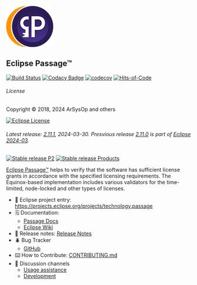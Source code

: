 <img src="https://github.com/eclipse-passage/passage-images/blob/master/images/org.eclipse.passage.loc.operator/png/icons/128.png"/>

## Eclipse Passage™

[![Build Status](https://github.com/eclipse-passage/passage/workflows/CI/badge.svg)](https://github.com/eclipse-passage/passage/actions)
[![Codacy Badge](https://api.codacy.com/project/badge/Grade/9b7ac68ec46a4d58b6e33c5d96a34d42)](https://www.codacy.com/manual/eclipse_2/passage?utm_source=github.com&amp;utm_medium=referral&amp;utm_content=eclipse/passage&amp;utm_campaign=Badge_Grade)
[![codecov](https://codecov.io/gh/eclipse-passage/passage/branch/master/graph/badge.svg)](https://codecov.io/gh/eclipse-passage/passage)
[![Hits-of-Code](https://hitsofcode.com/github/eclipse-passage/passage?branch=master)](https://hitsofcode.com/github/eclipse-passage/passage?branch=master/view?branch=master)

###### License 
Copyright © 2018, 2024 ArSysOp and others

[![Eclipse License](https://img.shields.io/badge/License-EPL--2.0-thistle.svg)](https://github.com/eclipse/passage/blob/master/LICENSE) 

###### Latest release: [2.11.1](https://projects.eclipse.org/projects/technology.passage/releases/2.11.1), 2024-03-30. Presvious release [2.11.0](https://projects.eclipse.org/projects/technology.passage/releases/2.11.o) is part of [Eclipse 2024-03](https://projects.eclipse.org/releases/2024-03).
[![Stable release P2](https://img.shields.io/badge/P2%20Components-2.11.1-lightblue.svg)](https://download.eclipse.org/passage/updates/release/2.11.1/)
[![Stable release Products](https://img.shields.io/badge/Runnable%20Products-2.11.1-lightblue.svg)](https://download.eclipse.org/passage/downloads/release/2.11.1/)

[Eclipse Passage™](https://projects.eclipse.org/projects/technology.passage) helps to verify that the software has sufficient license grants in accordance with the specified licensing requirements.
The Equinox-based implementation includes various validators for the time-limited, node-locked and other types of licenses.

* 👔 Eclipse project entry: https://projects.eclipse.org/projects/technology.passage
* 🗒️ Documentation:
     * [Passage Docs](https://eclipse-passage.github.io/passage-docs/)
     * [Eclipse Wiki](https://wiki.eclipse.org/Passage)
* 📢 Release notes: [Release Notes](https://wiki.eclipse.org/Passage/Release_Notes)
* 🪲 Bug Tracker
     * [GitHub](https://github.com/eclipse-passage/passage/issues)
* ⌨️ How to Contribute: [CONTRIBUTING.md](./CONTRIBUTING.md)
* 💬 Discussion channels
     * [Usage assistance](https://github.com/eclipse-passage/passage/discussions)
     * [Development](https://dev.eclipse.org/mailman/listinfo/passage-dev)
